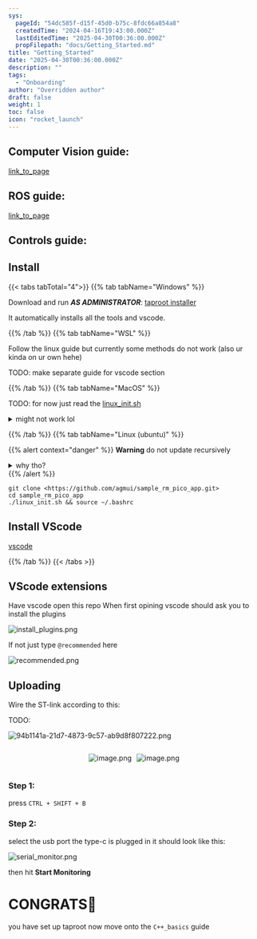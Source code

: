 ```yaml
---
sys:
  pageId: "54dc585f-d15f-45d0-b75c-8fdc66a854a8"
  createdTime: "2024-04-16T19:43:00.000Z"
  lastEditedTime: "2025-04-30T00:36:00.000Z"
  propFilepath: "docs/Getting_Started.md"
title: "Getting_Started"
date: "2025-04-30T00:36:00.000Z"
description: ""
tags:
  - "Onboarding"
author: "Overridden author"
draft: false
weight: 1
toc: false
icon: "rocket_launch"
---
```


## Computer Vision guide:

[link_to_page](86d45bc0-388b-4d26-8848-44f255f73d0e)

## ROS guide:

[link_to_page](3c76c1de-ec8f-46d6-8b0a-294005edc2d5)

## Controls guide:

## Install

{{< tabs tabTotal="4">}}
{{% tab tabName="Windows" %}}

Download and run _**AS ADMINISTRATOR**_: [taproot installer](https://github.com/Thornbots/TeachingFreshies/releases/tag/1.0)

It automatically installs all the tools and vscode.

{{% /tab %}}
{{% tab tabName="WSL" %}}

Follow the linux guide but currently some methods do not work (also ur kinda on ur own hehe)

TODO: make separate guide for vscode section

{{% /tab %}}
{{% tab tabName="MacOS" %}}

TODO: for now just read the [linux_init.sh](https://github.com/agmui/sample_rm_pico_app/blob/main/linux_init.sh)

<details>
<summary>might not work lol</summary>

`brew install libusb pkg-config`

Next install: [vscode](https://code.visualstudio.com/Download)

</details>

{{% /tab %}}
{{% tab tabName="Linux (ubuntu)" %}}

{{% alert context="danger" %}}
**Warning** do not update recursively
<details>
<summary>why tho?</summary>
There are some submodules that may go on for a while (like tinyusb) and I highly
recommend you don't need to get them.
If you want to see what submodules I update just look in `linux_init.sh`
</details>
{{% /alert %}}

```shell
git clone <https://github.com/agmui/sample_rm_pico_app.git>
cd sample_rm_pico_app
./linux_init.sh && source ~/.bashrc
```

## Install VScode

[vscode](https://code.visualstudio.com/Download)

{{% /tab %}}
{{< /tabs >}}

## VScode extensions

Have vscode open this repo
When first opining vscode should ask you to install the plugins

![install_plugins.png](https://prod-files-secure.s3.us-west-2.amazonaws.com/d518164a-d88e-44d1-a4ee-3adb3bd8bce0/89bd30f0-1825-4e77-867b-0a41ce370880/install_plugins.png?X-Amz-Algorithm=AWS4-HMAC-SHA256&X-Amz-Content-Sha256=UNSIGNED-PAYLOAD&X-Amz-Credential=ASIAZI2LB466UKZRIXI2%2F20250515%2Fus-west-2%2Fs3%2Faws4_request&X-Amz-Date=20250515T210745Z&X-Amz-Expires=3600&X-Amz-Security-Token=IQoJb3JpZ2luX2VjEHwaCXVzLXdlc3QtMiJHMEUCIQCdrDHBQUQsW8pEckPVuqH6Dpb78wNSgzZj7rl%2Fk1rtRgIgN7faG1Ej1vBQ6Rnxic75b3jgjxXpxthvmTbDx4SxSXwq%2FwMINBAAGgw2Mzc0MjMxODM4MDUiDD7PtNS44zKVufz1DCrcA9WF6A9ofPf5QqoBSZU27LqWrHUP9mNxJ25p3S5sKZEq6jhNo41Par1Bca32M6lERqhljq28EyOwdfj3yLkcZniUGT40zFBqY%2FdCYMFMZ3BkX9dk7RJY%2BD%2B3ikTi9AegDIupWxT49BF6hUlphOeidqzl2khi8R2aeq6c5j21x0R%2FAh3QKi7ZDaFYYuxmfMZrkiM4HTTIjZtfKQOk1Wf7gElKMuSF9aCQlKV1ZgIbUKJo8UIbSkUsQADnB3V3hyZrMG871anHADvzYWoK3hp%2FcBmelQsGMu%2FQiCbZRnyGetCadv%2BhzVxuFPyg9fVtOKh%2FhiiGzw3oSGCDvynmZlvbTM4XjyPQ8s90qBJBZJs7Ayl3McnGIPKgayMLQve2nOeBtFA9t0rlBRmXCaXBZdPdKhm8b7JCZUiZh7a5k4TbgFrf273h0LMv9kzWF771FoOP7dOhkHPfFOHRP1x4dV2U0diJb6pWAOg5dGtaA8i9ftnfUfBsxASrr20vPt2VW2weQg%2FfFQXzdIji43%2FSvyRaLiMxk7SwW%2BBNibqF9Ay0cZLqkIAYk6PgqosWJG9ywajHr9bi6Xdduzx3tNyjxu%2FOgw9vQ6g6gbsFpizK8E5v8P%2FbJ031n%2Beb%2Fy50Hu4oMLb8mMEGOqUBUuUeRFfjz2NwvXJvpx6Rqvon6pqkOc9ZAwrP5yiifVO%2Bgx4NHjDW8il865zdsbFIWvNQfmjV6oRSIoswzzRuUS464MK5%2FiDxl1d%2FYUuz41z4jdkjvs7qlZDNPuUF%2Fby%2B0MMmpx1eebEQgM75TVaEKuyoScqqj9leldQz96bx6PHgPLd9yy5Uc8%2FBq7MYYAPHwjYwW%2BFJdrLaVimhdB0NSA0HKQY0&X-Amz-Signature=0fd97ac24574c24b04bdc86e90a00bcc16c5f0b69cfc8414d6db38da76af006a&X-Amz-SignedHeaders=host&x-id=GetObject)

If not just type `@recommended` here  

![recommended.png](https://prod-files-secure.s3.us-west-2.amazonaws.com/d518164a-d88e-44d1-a4ee-3adb3bd8bce0/61e661e9-5d85-4dfc-be0d-8d2097a5e793/recommended.png?X-Amz-Algorithm=AWS4-HMAC-SHA256&X-Amz-Content-Sha256=UNSIGNED-PAYLOAD&X-Amz-Credential=ASIAZI2LB466UKZRIXI2%2F20250515%2Fus-west-2%2Fs3%2Faws4_request&X-Amz-Date=20250515T210745Z&X-Amz-Expires=3600&X-Amz-Security-Token=IQoJb3JpZ2luX2VjEHwaCXVzLXdlc3QtMiJHMEUCIQCdrDHBQUQsW8pEckPVuqH6Dpb78wNSgzZj7rl%2Fk1rtRgIgN7faG1Ej1vBQ6Rnxic75b3jgjxXpxthvmTbDx4SxSXwq%2FwMINBAAGgw2Mzc0MjMxODM4MDUiDD7PtNS44zKVufz1DCrcA9WF6A9ofPf5QqoBSZU27LqWrHUP9mNxJ25p3S5sKZEq6jhNo41Par1Bca32M6lERqhljq28EyOwdfj3yLkcZniUGT40zFBqY%2FdCYMFMZ3BkX9dk7RJY%2BD%2B3ikTi9AegDIupWxT49BF6hUlphOeidqzl2khi8R2aeq6c5j21x0R%2FAh3QKi7ZDaFYYuxmfMZrkiM4HTTIjZtfKQOk1Wf7gElKMuSF9aCQlKV1ZgIbUKJo8UIbSkUsQADnB3V3hyZrMG871anHADvzYWoK3hp%2FcBmelQsGMu%2FQiCbZRnyGetCadv%2BhzVxuFPyg9fVtOKh%2FhiiGzw3oSGCDvynmZlvbTM4XjyPQ8s90qBJBZJs7Ayl3McnGIPKgayMLQve2nOeBtFA9t0rlBRmXCaXBZdPdKhm8b7JCZUiZh7a5k4TbgFrf273h0LMv9kzWF771FoOP7dOhkHPfFOHRP1x4dV2U0diJb6pWAOg5dGtaA8i9ftnfUfBsxASrr20vPt2VW2weQg%2FfFQXzdIji43%2FSvyRaLiMxk7SwW%2BBNibqF9Ay0cZLqkIAYk6PgqosWJG9ywajHr9bi6Xdduzx3tNyjxu%2FOgw9vQ6g6gbsFpizK8E5v8P%2FbJ031n%2Beb%2Fy50Hu4oMLb8mMEGOqUBUuUeRFfjz2NwvXJvpx6Rqvon6pqkOc9ZAwrP5yiifVO%2Bgx4NHjDW8il865zdsbFIWvNQfmjV6oRSIoswzzRuUS464MK5%2FiDxl1d%2FYUuz41z4jdkjvs7qlZDNPuUF%2Fby%2B0MMmpx1eebEQgM75TVaEKuyoScqqj9leldQz96bx6PHgPLd9yy5Uc8%2FBq7MYYAPHwjYwW%2BFJdrLaVimhdB0NSA0HKQY0&X-Amz-Signature=1fed4bdc1cc5b38c8536eced8a364347633df054218a0f4930b79a3959c050ab&X-Amz-SignedHeaders=host&x-id=GetObject)

## Uploading

Wire the ST-link according to this:

TODO:

![94b1141a-21d7-4873-9c57-ab9d8f807222.png](https://prod-files-secure.s3.us-west-2.amazonaws.com/d518164a-d88e-44d1-a4ee-3adb3bd8bce0/e5fad17d-ab82-4300-9f4c-505ab4b1202c/94b1141a-21d7-4873-9c57-ab9d8f807222.png?X-Amz-Algorithm=AWS4-HMAC-SHA256&X-Amz-Content-Sha256=UNSIGNED-PAYLOAD&X-Amz-Credential=ASIAZI2LB466UKZRIXI2%2F20250515%2Fus-west-2%2Fs3%2Faws4_request&X-Amz-Date=20250515T210745Z&X-Amz-Expires=3600&X-Amz-Security-Token=IQoJb3JpZ2luX2VjEHwaCXVzLXdlc3QtMiJHMEUCIQCdrDHBQUQsW8pEckPVuqH6Dpb78wNSgzZj7rl%2Fk1rtRgIgN7faG1Ej1vBQ6Rnxic75b3jgjxXpxthvmTbDx4SxSXwq%2FwMINBAAGgw2Mzc0MjMxODM4MDUiDD7PtNS44zKVufz1DCrcA9WF6A9ofPf5QqoBSZU27LqWrHUP9mNxJ25p3S5sKZEq6jhNo41Par1Bca32M6lERqhljq28EyOwdfj3yLkcZniUGT40zFBqY%2FdCYMFMZ3BkX9dk7RJY%2BD%2B3ikTi9AegDIupWxT49BF6hUlphOeidqzl2khi8R2aeq6c5j21x0R%2FAh3QKi7ZDaFYYuxmfMZrkiM4HTTIjZtfKQOk1Wf7gElKMuSF9aCQlKV1ZgIbUKJo8UIbSkUsQADnB3V3hyZrMG871anHADvzYWoK3hp%2FcBmelQsGMu%2FQiCbZRnyGetCadv%2BhzVxuFPyg9fVtOKh%2FhiiGzw3oSGCDvynmZlvbTM4XjyPQ8s90qBJBZJs7Ayl3McnGIPKgayMLQve2nOeBtFA9t0rlBRmXCaXBZdPdKhm8b7JCZUiZh7a5k4TbgFrf273h0LMv9kzWF771FoOP7dOhkHPfFOHRP1x4dV2U0diJb6pWAOg5dGtaA8i9ftnfUfBsxASrr20vPt2VW2weQg%2FfFQXzdIji43%2FSvyRaLiMxk7SwW%2BBNibqF9Ay0cZLqkIAYk6PgqosWJG9ywajHr9bi6Xdduzx3tNyjxu%2FOgw9vQ6g6gbsFpizK8E5v8P%2FbJ031n%2Beb%2Fy50Hu4oMLb8mMEGOqUBUuUeRFfjz2NwvXJvpx6Rqvon6pqkOc9ZAwrP5yiifVO%2Bgx4NHjDW8il865zdsbFIWvNQfmjV6oRSIoswzzRuUS464MK5%2FiDxl1d%2FYUuz41z4jdkjvs7qlZDNPuUF%2Fby%2B0MMmpx1eebEQgM75TVaEKuyoScqqj9leldQz96bx6PHgPLd9yy5Uc8%2FBq7MYYAPHwjYwW%2BFJdrLaVimhdB0NSA0HKQY0&X-Amz-Signature=bee4768de9988eeacb0ba00efcfe1cead32a86f9777f3a3e286da102f9d324e6&X-Amz-SignedHeaders=host&x-id=GetObject)

<div style="display: flex;flex-direction: row; column-gap:10px; max-width: 630px;justify-content: center;">
<div>

![image.png](https://prod-files-secure.s3.us-west-2.amazonaws.com/d518164a-d88e-44d1-a4ee-3adb3bd8bce0/210ecb78-1116-4d7b-b9b7-2292f66fa2c2/image.png?X-Amz-Algorithm=AWS4-HMAC-SHA256&X-Amz-Content-Sha256=UNSIGNED-PAYLOAD&X-Amz-Credential=ASIAZI2LB466Q33Q6TBQ%2F20250515%2Fus-west-2%2Fs3%2Faws4_request&X-Amz-Date=20250515T210749Z&X-Amz-Expires=3600&X-Amz-Security-Token=IQoJb3JpZ2luX2VjEH0aCXVzLXdlc3QtMiJGMEQCID9KmUhG%2FJ2j6ugO0JPAr6hG8srPnFNbBIMkQ8BZz2j9AiAirsGSvn6cwhAEnTF6bb2XWpMnjRN92qU%2FAgvzB1STqyr%2FAwg2EAAaDDYzNzQyMzE4MzgwNSIMiOn5LJ6ifPxP8gKmKtwDjnClr%2FJGljVQJWUVRGSez5jm2kmLqAN2vvnXyH8D2aeemLK0EzGgiQpGeGCMuo2DSqOZqn3MVeRGziomQwS6Eeyiefb46ONC7L4iV5Bm%2BRrgAnRgb09R2JUcaX0Ms%2BW5CuE%2B%2F0l1rvhmaA9KqCqsAEyMRfgXi8iugrVmlKHN1%2Fobdr278aBgQAqgxRlurXcEWVOiDCXWDNuqbxA%2FjRTYNR8PuejJBREbFaw8vHoYBQ4Kr6%2F0xGwDA70lv112z5%2FjPjIFNPw5f%2BLqtsI39UNylFBiFeW2%2BwcAXWOAQkIi7AJ%2BIbqWKfJa6kCldIbPI%2FXopcawSoVePhtFFP8H1mThA%2BrhrX5RJuHBDm2CdqnqGxOD4GEoZs1RqnCE1s8ZfdV9gw%2FVWESq1eaDryMlkGR3njnoOAxaXtzqWWK1qeMi9SrPF9XPPu16ffoVf8OS4tYBQrtIg90y%2FaoIBADgqV9BWfiVVId8WgbS7UjHIKHfd8ZYdzXqiIfUIR7XKwZoxul%2B00tr9DL%2BVM9LRQlQZhnn6D%2Bg08gDtW5xF7uMYkjwgmGS7G%2BTazuGq08Rijco7J4LaEI9pWMh98Dx5rL5AdFnpHpRGcPnve0Ul81ALMBiCZBbSiX5x0n7XvzfElMwm6eZwQY6pgHN2mbMVV7Gom02f9nvXjLZhEfTJCXxBvm1bOeD7BFO%2BZHAj18l2Pno%2BI6P4tSZwbs60mBBV5hYH%2FUhouUFG%2F8AzVqsHpBR2zFhtmtsSlaUgNZn%2Bze2vO%2BOL319%2FatJ4830xQtWZkxQu3LKvOn2Krr%2FUqV3NFM%2FHuS31PoFE62YC25zGOKVO%2BGyTUGuXaJeh%2F1eEJXLzj%2FzoUWmPfNKLLh8OF7Tcq2D&X-Amz-Signature=29728cd33ec05f5cdcfff65cb7004b2c78ddbc46aa6dddafe68cb254262d68b9&X-Amz-SignedHeaders=host&x-id=GetObject)

</div>
<div>

![image.png](https://prod-files-secure.s3.us-west-2.amazonaws.com/d518164a-d88e-44d1-a4ee-3adb3bd8bce0/33a0fd0f-8ca6-4a86-8e09-26e95ded1fff/image.png?X-Amz-Algorithm=AWS4-HMAC-SHA256&X-Amz-Content-Sha256=UNSIGNED-PAYLOAD&X-Amz-Credential=ASIAZI2LB466SAEDRX44%2F20250515%2Fus-west-2%2Fs3%2Faws4_request&X-Amz-Date=20250515T210750Z&X-Amz-Expires=3600&X-Amz-Security-Token=IQoJb3JpZ2luX2VjEHwaCXVzLXdlc3QtMiJHMEUCIQCG7SSMlMIiSW1TpxhnbL3%2Bi54VP0EeiAjJ2PPC3LE7UAIgSpmdPJTl8wONhA7AJPEQ5WoNmEerD3SU%2BinCZeukN1sq%2FwMINBAAGgw2Mzc0MjMxODM4MDUiDHXrN0b5F%2Bk05sMu8ircAz6qoRL6D4rC30mVjBli0R9oODAoE196v%2Fwu4sYDat%2FTtdnJ8KlPI7wCHZYGKVPx4TS5zFsBGMWlWje63POre2mbMW2ZRECBaiknYyFsphOcJsUwMuGzuS7uUCECfWysyzlqUJ%2FsaFEI4pfewvm1AfiAzmzvXMN7xB3ONd7fgLK0zoVdIn3kGwewQEAeDOgVA1E788w4%2FhqrMnPfoWyeU4Wp9o6FKmwrQi2zH53U11uYfBRdvEr3aE3XxnGkChPGkc8TE4PW6eM5oLIRorSdJcgN7DCO0IsnjZFxeIFgVZUGg%2FUNazXZl5zGJz0%2F117edTDIZA841JJ6MEjTQ3e46iA8BbBPbaSBCJcRSeIkXTYO6VCsZirwBHry0sUlrsDQUOMuTCXhnDGQ6JcxGseqWpWr2kCFybq7QKWzY0BWBdnP2bE9eBcYC1NbBgSyHW9Pahz5dbg5LLcDL5iwaATqGRkhqI%2BgsO2tGCqA43M77BjyVBXC6o1rX7ohXqMgJ9i7pPeS27f0szbEP7hx1ov%2Fmtx9RHJcMwT49qeOs7JuKCqqrA33BYQbNNtKIE79LjGuz8W%2Fx3nZA2C4FNt1nEKr9Lm2AAnT7SVHw6GTDD%2FC1WYONK0Je35n7ytQCRmMMKf8mMEGOqUBJW0cL8Y0IADJ0tTBOfQCUi%2BZ2glCc1KQhxqBw5M3iiLz%2BNBXROdEHvysHSfVzqMCUWNgA9T%2B%2B%2Bip2j8LwlCbqFFNUMhzsHm6%2B5N8eQPDuBuXTH%2BeoJ2N84qBt6etKNWeT6jfX8Qa51A0gUC9UZ17svMRjnVKTQpOfSp3SAbohdJbBPNrO6YfkVUfFjK8PbvluwMOfPkdQh2DGXA9IxzIibXJSmQe&X-Amz-Signature=d698cc283476d336a5151886c7f4dddafeedef331866d532d2a3e2bf18b244a6&X-Amz-SignedHeaders=host&x-id=GetObject)

</div>
</div>

### Step 1:

press `CTRL + SHIFT + B`

### Step 2:

select the usb port the type-c is plugged in it should look like this:

![serial_monitor.png](https://prod-files-secure.s3.us-west-2.amazonaws.com/d518164a-d88e-44d1-a4ee-3adb3bd8bce0/f03f4774-05d4-4393-b6a0-d5efb6d315ab/serial_monitor.png?X-Amz-Algorithm=AWS4-HMAC-SHA256&X-Amz-Content-Sha256=UNSIGNED-PAYLOAD&X-Amz-Credential=ASIAZI2LB466UKZRIXI2%2F20250515%2Fus-west-2%2Fs3%2Faws4_request&X-Amz-Date=20250515T210745Z&X-Amz-Expires=3600&X-Amz-Security-Token=IQoJb3JpZ2luX2VjEHwaCXVzLXdlc3QtMiJHMEUCIQCdrDHBQUQsW8pEckPVuqH6Dpb78wNSgzZj7rl%2Fk1rtRgIgN7faG1Ej1vBQ6Rnxic75b3jgjxXpxthvmTbDx4SxSXwq%2FwMINBAAGgw2Mzc0MjMxODM4MDUiDD7PtNS44zKVufz1DCrcA9WF6A9ofPf5QqoBSZU27LqWrHUP9mNxJ25p3S5sKZEq6jhNo41Par1Bca32M6lERqhljq28EyOwdfj3yLkcZniUGT40zFBqY%2FdCYMFMZ3BkX9dk7RJY%2BD%2B3ikTi9AegDIupWxT49BF6hUlphOeidqzl2khi8R2aeq6c5j21x0R%2FAh3QKi7ZDaFYYuxmfMZrkiM4HTTIjZtfKQOk1Wf7gElKMuSF9aCQlKV1ZgIbUKJo8UIbSkUsQADnB3V3hyZrMG871anHADvzYWoK3hp%2FcBmelQsGMu%2FQiCbZRnyGetCadv%2BhzVxuFPyg9fVtOKh%2FhiiGzw3oSGCDvynmZlvbTM4XjyPQ8s90qBJBZJs7Ayl3McnGIPKgayMLQve2nOeBtFA9t0rlBRmXCaXBZdPdKhm8b7JCZUiZh7a5k4TbgFrf273h0LMv9kzWF771FoOP7dOhkHPfFOHRP1x4dV2U0diJb6pWAOg5dGtaA8i9ftnfUfBsxASrr20vPt2VW2weQg%2FfFQXzdIji43%2FSvyRaLiMxk7SwW%2BBNibqF9Ay0cZLqkIAYk6PgqosWJG9ywajHr9bi6Xdduzx3tNyjxu%2FOgw9vQ6g6gbsFpizK8E5v8P%2FbJ031n%2Beb%2Fy50Hu4oMLb8mMEGOqUBUuUeRFfjz2NwvXJvpx6Rqvon6pqkOc9ZAwrP5yiifVO%2Bgx4NHjDW8il865zdsbFIWvNQfmjV6oRSIoswzzRuUS464MK5%2FiDxl1d%2FYUuz41z4jdkjvs7qlZDNPuUF%2Fby%2B0MMmpx1eebEQgM75TVaEKuyoScqqj9leldQz96bx6PHgPLd9yy5Uc8%2FBq7MYYAPHwjYwW%2BFJdrLaVimhdB0NSA0HKQY0&X-Amz-Signature=8b65faad112c39aea1b36dd987cb2771b766aa1d8be6ae72f90db5998795d6e5&X-Amz-SignedHeaders=host&x-id=GetObject)

then hit **Start Monitoring**

# CONGRATS🎉

you have set up taproot now move onto the `C++_basics` guide
